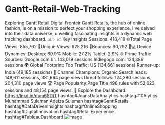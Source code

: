 # Gantt-Retail-Web-Tracking
Exploring Gantt Retail Digital Fronteir                                                                                     Gantt Retails, the hub of online fashion, is on a mission to perfect your shopping experience. I've delved into their data universe, unveiling fascinating insights in a dynamic web tracking dashboard. 📊✨                                           📈 Key Insights:Sessions: 418,419                                                                                             🌐Total Page Views: 855,762                                                                                                   👀Unique Views: 625,216                                                                                                       🌟Bounces: 90,292                                                                                                             🔄💻 Device Dynamics:                                                                                                   Desktop: 69.9%                                                                                                                Mobile: 27.2%                                                                                                                 Tablet: 2.9%                                                                                                                 🌐 Prime Traffic Sources:                                                                                         Google.com.br: 143,019 sessions                                                                                    Indiegogo.com: 124,386 sessions                                                                                               🌍 Global Footprint:                                                                                                         Top Traffic: US (134,661 sessions)                                                                                         Runner-up: India (49,185 sessions)                                                                                            🚀 Channel Champions:                                                                                                    Organic Search leads: 148,611 sessions, 381,664 page views                                                                    Direct follows: 124,380 sessions, 204,310 page views                                                                        🏆 Page Popularity:Page Title 496 rules with 52,623 sessions and 48,154 page views.                                        🔗 Explore the Dashboard: https://lnkd.in/dum6SDtT hashtag#JoansDataAnalytics hashtag#10Alytics Muhammad Suleman Adeiza Suleman hashtag#GanttRetails hashtag#DataDrivenInsights hashtag#OnlineShopping hashtag#DigitalInnovation hashtag#RetailExperience hashtag#TableauDashboard                                                                                                                                                                                                            ![image](https://github.com/JoanHub-A/Gantt-Retail-Web-Tracking/assets/146455077/0386fc99-94c9-4c52-ab9b-b9eaca1137a7)                                     
